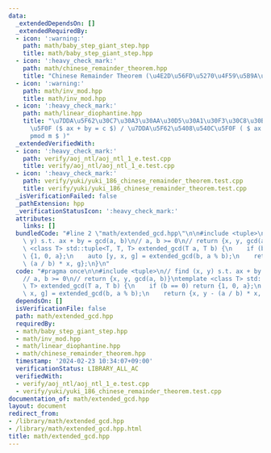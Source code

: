 ```yaml
---
data:
  _extendedDependsOn: []
  _extendedRequiredBy:
  - icon: ':warning:'
    path: math/baby_step_giant_step.hpp
    title: math/baby_step_giant_step.hpp
  - icon: ':heavy_check_mark:'
    path: math/chinese_remainder_theorem.hpp
    title: "Chinese Remainder Theorem (\u4E2D\u56FD\u5270\u4F59\u5B9A\u7406)"
  - icon: ':warning:'
    path: math/inv_mod.hpp
    title: math/inv_mod.hpp
  - icon: ':heavy_check_mark:'
    path: math/linear_diophantine.hpp
    title: "\u7DDA\u5F62\u30C7\u30A3\u30AA\u30D5\u30A1\u30F3\u30C8\u30B9\u65B9\u7A0B\
      \u5F0F ($ ax + by = c $) / \u7DDA\u5F62\u5408\u540C\u5F0F ( $ ax \\equiv b \\\
      pmod m $ )"
  _extendedVerifiedWith:
  - icon: ':heavy_check_mark:'
    path: verify/aoj_ntl/aoj_ntl_1_e.test.cpp
    title: verify/aoj_ntl/aoj_ntl_1_e.test.cpp
  - icon: ':heavy_check_mark:'
    path: verify/yuki/yuki_186_chinese_remainder_theorem.test.cpp
    title: verify/yuki/yuki_186_chinese_remainder_theorem.test.cpp
  _isVerificationFailed: false
  _pathExtension: hpp
  _verificationStatusIcon: ':heavy_check_mark:'
  attributes:
    links: []
  bundledCode: "#line 2 \"math/extended_gcd.hpp\"\n\n#include <tuple>\n// find (x,\
    \ y) s.t. ax + by = gcd(a, b)\n// a, b >= 0\n// return {x, y, gcd(a, b)}\ntemplate\
    \ <class T> std::tuple<T, T, T> extended_gcd(T a, T b) {\n    if (b == 0) return\
    \ {1, 0, a};\n    auto [y, x, g] = extended_gcd(b, a % b);\n    return {x, y -\
    \ (a / b) * x, g};\n}\n"
  code: "#pragma once\n\n#include <tuple>\n// find (x, y) s.t. ax + by = gcd(a, b)\n\
    // a, b >= 0\n// return {x, y, gcd(a, b)}\ntemplate <class T> std::tuple<T, T,\
    \ T> extended_gcd(T a, T b) {\n    if (b == 0) return {1, 0, a};\n    auto [y,\
    \ x, g] = extended_gcd(b, a % b);\n    return {x, y - (a / b) * x, g};\n}"
  dependsOn: []
  isVerificationFile: false
  path: math/extended_gcd.hpp
  requiredBy:
  - math/baby_step_giant_step.hpp
  - math/inv_mod.hpp
  - math/linear_diophantine.hpp
  - math/chinese_remainder_theorem.hpp
  timestamp: '2024-02-23 10:34:07+09:00'
  verificationStatus: LIBRARY_ALL_AC
  verifiedWith:
  - verify/aoj_ntl/aoj_ntl_1_e.test.cpp
  - verify/yuki/yuki_186_chinese_remainder_theorem.test.cpp
documentation_of: math/extended_gcd.hpp
layout: document
redirect_from:
- /library/math/extended_gcd.hpp
- /library/math/extended_gcd.hpp.html
title: math/extended_gcd.hpp
---
```


